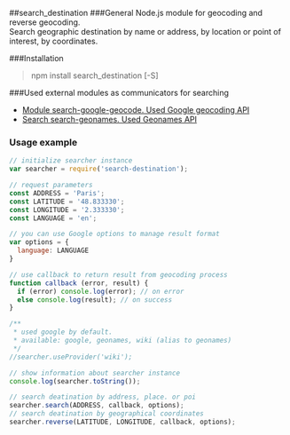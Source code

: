 ##search_destination
###General
Node.js module for geocoding and reverse geocoding.  
Search geographic destination by name or address, by location or point of interest, by coordinates.

###Installation
>npm install search_destination [-S]

###Used external modules as communicators for searching
* [Module search-google-geocode. Used Google geocoding API](https://github.com/kolegm/google-geocoder)
* [Search search-geonames. Used Geonames API](https://github.com/kolegm/search-geonames)

### Usage example
```javascript
// initialize searcher instance
var searcher = require('search-destination');

// request parameters
const ADDRESS = 'Paris';
const LATITUDE = '48.833330';
const LONGITUDE = '2.333330';
const LANGUAGE = 'en';

// you can use Google options to manage result format
var options = {
  language: LANGUAGE
}

// use callback to return result from geocoding process
function callback (error, result) {
  if (error) console.log(error); // on error
  else console.log(result); // on success
}

/**
 * used google by default.
 * available: google, geonames, wiki (alias to geonames)
 */
//searcher.useProvider('wiki');

// show information about searcher instance
console.log(searcher.toString());

// search deatination by address, place. or poi
searcher.search(ADDRESS, callback, options);
// search deatination by geographical coordinates
searcher.reverse(LATITUDE, LONGITUDE, callback, options);
```
